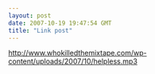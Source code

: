 ```yaml
---
layout: post
date: 2007-10-19 19:47:54 GMT
title: "Link post"
---
```

<http://www.whokilledthemixtape.com/wp-content/uploads/2007/10/helpless.mp3>

